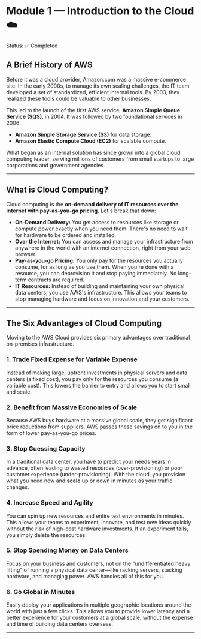 # Module 1 — Introduction to the Cloud ☁️

Status: ✅ Completed

## A Brief History of AWS

Before it was a cloud provider, Amazon.com was a massive e-commerce site. In the early 2000s, to manage its own scaling challenges, the IT team developed a set of standardized, efficient internal tools. By 2003, they realized these tools could be valuable to other businesses.

This led to the launch of the first AWS service, **Amazon Simple Queue Service (SQS)**, in 2004. It was followed by two foundational services in 2006:

* **Amazon Simple Storage Service (S3)** for data storage.
* **Amazon Elastic Compute Cloud (EC2)** for scalable compute.

What began as an internal solution has since grown into a global cloud computing leader, serving millions of customers from small startups to large corporations and government agencies.

---

## What is Cloud Computing?

Cloud computing is the **on-demand delivery of IT resources over the internet with pay-as-you-go pricing.** Let's break that down:

* **On-Demand Delivery:** You get access to resources like storage or compute power exactly when you need them. There's no need to wait for hardware to be ordered and installed.
* **Over the Internet:** You can access and manage your infrastructure from anywhere in the world with an internet connection, right from your web browser.
* **Pay-as-you-go Pricing:** You only pay for the resources you actually consume, for as long as you use them. When you're done with a resource, you can deprovision it and stop paying immediately. No long-term contracts are required.
* **IT Resources:** Instead of building and maintaining your own physical data centers, you use AWS's infrastructure. This allows your teams to stop managing hardware and focus on innovation and your customers.

---

## The Six Advantages of Cloud Computing

Moving to the AWS Cloud provides six primary advantages over traditional on-premises infrastructure.

### 1. Trade Fixed Expense for Variable Expense

Instead of making large, upfront investments in physical servers and data centers (a fixed cost), you pay only for the resources you consume (a variable cost). This lowers the barrier to entry and allows you to start small and scale.

### 2. Benefit from Massive Economies of Scale

Because AWS buys hardware at a massive global scale, they get significant price reductions from suppliers. AWS passes these savings on to you in the form of lower pay-as-you-go prices.

### 3. Stop Guessing Capacity

In a traditional data center, you have to predict your needs years in advance, often leading to wasted resources (over-provisioning) or poor customer experience (under-provisioning). With the cloud, you provision what you need now and **scale** up or down in minutes as your traffic changes.

### 4. Increase Speed and Agility

You can spin up new resources and entire test environments in minutes. This allows your teams to experiment, innovate, and test new ideas quickly without the risk of high-cost hardware investments. If an experiment fails, you simply delete the resources.

### 5. Stop Spending Money on Data Centers

Focus on your business and customers, not on the "undifferentiated heavy lifting" of running a physical data center—like racking servers, stacking hardware, and managing power. AWS handles all of this for you.

### 6. Go Global in Minutes

Easily deploy your applications in multiple geographic locations around the world with just a few clicks. This allows you to provide lower latency and a better experience for your customers at a global scale, without the expense and time of building data centers overseas.

---
